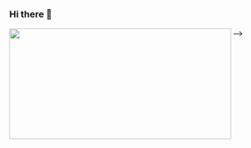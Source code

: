 ### Hi there 👋

<div>
    <a href="https://github.com/lanaschimitez?tab=repositories">
      <img align="left" src="https://github-readme-stats.vercel.app/api/top-langs/?username=lanaschimitez&layout=compact" width="400" height="200"/>
    </a>
</div>
-->
